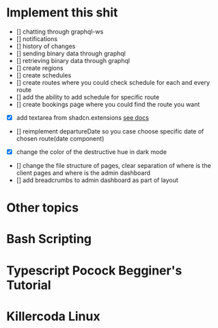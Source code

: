 # Implement this shit

- [] chatting through graphql-ws
- [] notifications
- [] history of changes
- [] sending binary data through graphql
- [] retrieving binary data through graphql
- [] create regions
- [] create schedules
- [] create routes where you could check schedule for each and every route
- [] add the ability to add schedule for specific route
- [] create bookings page where you could find the route you want
- [x] add textarea from shadcn.extensions [see docs](https://shadcnui-expansions.typeart.cc/docs/autosize-textarea)
- [] reimplement departureDate so you case choose specific date of chosen route(date component)
- [x] change the color of the destructive hue in dark mode
- [] change the file structure of pages, clear separation of where is the client pages and where is the admin dashboard
- [] add breadcrumbs to admin dashboard as part of layout

# Other topics

# Bash Scripting
# Typescript Pocock Begginer's Tutorial
# Killercoda Linux
